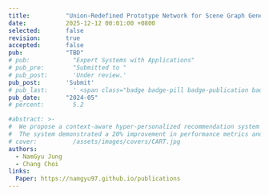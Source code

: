 ```yaml
---
title:          "Union-Redefined Prototype Network for Scene Graph Generation"
date:           2025-12-12 00:01:00 +0800
selected:       false
revision:       true
accepted:       false
pub:            "TBD"
# pub:            "Expert Systems with Applications"
# pub_pre:        "Submitted to "
# pub_post:       'Under review.'
pub_post:       'Submit'
# pub_last:       ' <span class="badge badge-pill badge-publication badge-success">Spotlight</span>'
pub_date:       "2024-05"
# percent:        5.2

#abstract: >-
#  We propose a context-aware hyper-personalized recommendation system for kiosk IoT devices, addressing data imbalance across domains with an efficient self-supervised learning method.
#  The system demonstrated a 20% improvement in performance metrics and an additional 0.8% gain with self-supervised learning, ensuring high-quality recommendations and optimal resource usage.
# cover:          /assets/images/covers/CART.jpg
authors:
  - NamGyu Jung
  - Chang Choi
links:
  Paper: https://namgyu97.github.io/publications
---
```

